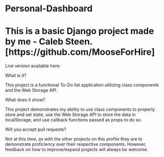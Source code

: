 # Personal-Dashboard

<h1> This is a basic Django project made by me - Caleb Steen. [https://github.com/MooseForHire] </h1>

Live version available here:
<Coming Soon>

What is it?

This project is a functional To-Do list application utilizing class components and the Web Storage API.

What does it show?

This project demonstrates my ability to use class components to properly store and set state, use the Web Storage API to store the data in localStorage, and use callback functions passed as props to do so.

Will you accept pull requests?

Not at this time, as with the other projects on this profile they are to demonstrate proficiency over their respective components. However, feedback on how to improve/expand projects will always be welcome.
